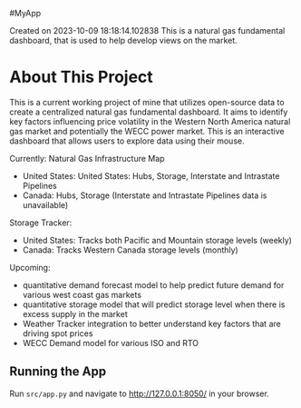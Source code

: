 #MyApp

Created on 2023-10-09 18:18:14.102838
This is a natural gas fundamental dashboard, that is used to help develop views on the market.

  # About This Project
  This is a current working project of mine that utilizes open-source data to create a centralized natural gas fundamental dashboard.
  It aims to identify key factors influencing price volatility in the Western North America natural gas market and potentially the WECC power market.
  This is an interactive dashboard that allows users to explore data using their mouse.
  
  Currently:
  Natural Gas Infrastructure Map 
  * United States: United States: Hubs, Storage, Interstate and Intrastate Pipelines
  * Canada: Hubs, Storage (Interstate and Intrastate Pipelines data is unavailable)
      
  Storage Tracker:
  * United States: Tracks both Pacific and Mountain storage levels (weekly)
  * Canada: Tracks Western Canada storage levels (monthly)

  Upcoming: 
  * quantitative demand forecast model to help predict future demand for various west coast gas markets
  * quantitative storage model that will predict storage level when there is excess supply in the market
  * Weather Tracker integration to better understand key factors that are driving spot prices
  * WECC Demand model for various ISO and RTO 




## Running the App

Run `src/app.py` and navigate to http://127.0.0.1:8050/ in your browser.
